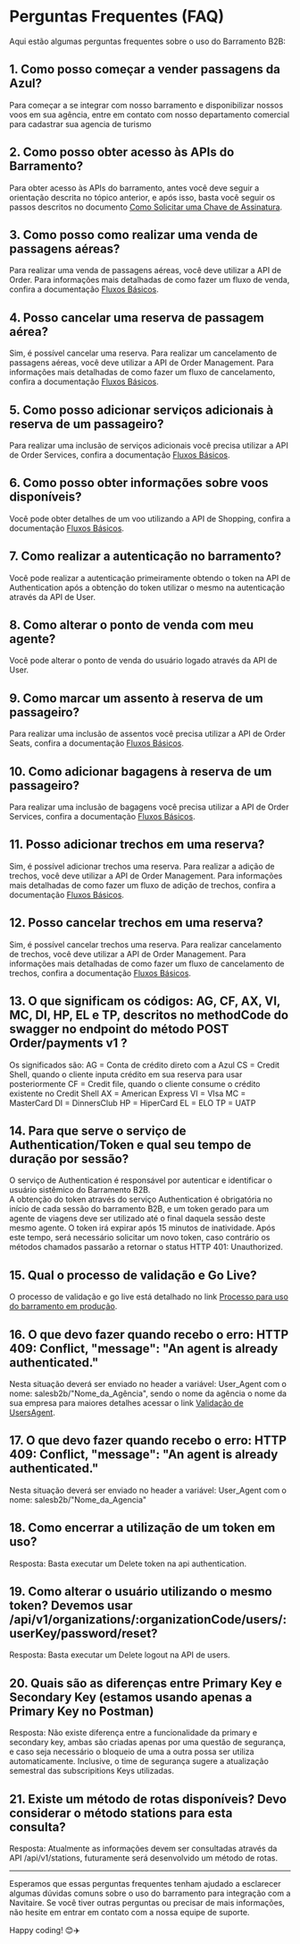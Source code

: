 # Perguntas Frequentes (FAQ)

Aqui estão algumas perguntas frequentes sobre o uso do Barramento B2B:

## 1. Como posso começar a vender passagens da Azul?

Para começar a se integrar com nosso barramento e disponibilizar nossos voos em sua agência, entre em contato com nosso departamento comercial para cadastrar sua agencia de turismo

## 2. Como posso obter acesso às APIs do Barramento?

Para obter acesso às APIs do barramento, antes você deve seguir a orientação descrita no tópico anterior, e após isso, basta você seguir os passos descritos no documento [Como Solicitar uma Chave de Assinatura](/docs/pt-br/subscription-key/readme.md).

## 3. Como posso como realizar uma venda de passagens aéreas?

Para realizar uma venda de passagens aéreas, você deve utilizar a API de Order. Para informações mais detalhadas de como fazer um fluxo de venda, confira a documentação [Fluxos Básicos](/docs/pt-br/postman/README.md).

## 4. Posso cancelar uma reserva de passagem aérea?

Sim, é possível cancelar uma reserva.
Para realizar um cancelamento de passagens aéreas, você deve utilizar a API de Order Management. Para informações mais detalhadas de como fazer um fluxo de cancelamento, confira a documentação [Fluxos Básicos](/docs/pt-br/postman/README.md).

## 5. Como posso adicionar serviços adicionais à reserva de um passageiro?

Para realizar uma inclusão de serviços adicionais você precisa utilizar a API de Order Services, confira a documentação [Fluxos Básicos](/docs/pt-br/postman/README.md).

## 6. Como posso obter informações sobre voos disponíveis?

Você pode obter detalhes de um voo utilizando a API de Shopping, confira a documentação [Fluxos Básicos](/docs/pt-br/postman/README.md).

## 7. Como realizar a autenticação no barramento?

Você pode realizar a autenticação primeiramente obtendo o token na API de Authentication após a obtenção do token utilizar o mesmo na autenticação através da API de User.

## 8. Como alterar o ponto de venda com meu agente?

Você pode alterar o ponto de venda do usuário logado através da API de User.

## 9. Como marcar um assento à reserva de um passageiro?

Para realizar uma inclusão de assentos você precisa utilizar a API de Order Seats, confira a documentação [Fluxos Básicos](/docs/pt-br/postman/README.md).

## 10. Como adicionar bagagens à reserva de um passageiro?

Para realizar uma inclusão de bagagens você precisa utilizar a API de Order Services, confira a documentação [Fluxos Básicos](/docs/pt-br/postman/README.md).

## 11. Posso adicionar trechos em uma reserva?

Sim, é possível adicionar trechos uma reserva.
Para realizar a adição de trechos, você deve utilizar a API de Order Management. Para informações mais detalhadas de como fazer um fluxo de adição de trechos, confira a documentação [Fluxos Básicos](/docs/pt-br/postman/README.md).

## 12. Posso cancelar trechos em uma reserva?

Sim, é possível cancelar trechos uma reserva.
Para realizar cancelamento de trechos, você deve utilizar a API de Order Management. Para informações mais detalhadas de como fazer um fluxo de cancelamento de trechos, confira a documentação [Fluxos Básicos](/docs/pt-br/postman/README.md).

## 13. O que significam os códigos: AG, CF, AX, VI, MC, DI, HP, EL e TP, descritos no methodCode do swagger no endpoint do método POST Order/payments v1 ?

Os significados são: 
AG = Conta de crédito direto com a Azul
CS = Credit Shell, quando o cliente inputa crédito em sua reserva para usar posteriormente
CF = Credit file, quando o cliente consume o  crédito existente no Credit Shell
AX = American Express
VI = VIsa
MC = MasterCard
DI = DinnersClub
HP = HiperCard
EL = ELO
TP = UATP

## 14. Para que serve o serviço de Authentication/Token e qual seu tempo de duração por sessão?

O serviço de Authentication é responsável por autenticar e identificar o usuário sistêmico do Barramento B2B.  
A obtenção do token através do serviço Authentication é obrigatória no início de cada sessão do barramento B2B, e um token gerado para um agente de viagens deve ser utilizado até o final daquela sessão deste mesmo agente. 
O token irá expirar após 15 minutos de inatividade. Após este tempo, será necessário solicitar um novo token, caso contrário os métodos chamados passarão a retornar o status HTTP 401: Unauthorized.

## 15. Qual o processo de validação e Go Live?
 
O processo de validação e go live está detalhado no link [Processo para uso do barramento em produção](/docs/pt-br/processo-inicio-producao/readme.md).

## 16. O que devo fazer quando recebo o erro: HTTP 409: Conflict, "message": "An agent is already authenticated."

Nesta situação deverá ser enviado no header a variável: User_Agent com o nome: salesb2b/"Nome_da_Agência", sendo o nome da agência o nome da sua empresa para maiores detalhes acessar o link [Validação de UsersAgent](/README.pt.md).


## 17. O que devo fazer quando recebo o erro: HTTP 409: Conflict, "message": "An agent is already authenticated."

Nesta situação deverá ser enviado no header a variável: User_Agent com o nome: salesb2b/"Nome_da_Agencia"

## 18. Como encerrar a utilização de um token em uso?
Resposta: Basta executar um Delete token na api authentication. 


## 19. Como alterar o usuário utilizando o mesmo token? Devemos usar /api/v1/organizations/:organizationCode/users/:userKey/password/reset? 
Resposta: Basta executar um Delete logout na API de users.


## 20. Quais são as diferenças entre Primary Key e Secondary Key (estamos usando apenas a Primary Key no Postman) 
Resposta: Não existe diferença entre a funcionalidade da primary e secondary key, ambas são criadas apenas por uma questão de segurança, e caso seja necessário o bloqueio de uma a outra possa ser utiliza automaticamente. Inclusive, o time de segurança sugere a atualização semestral das subscripitions Keys utilizadas.


## 21. Existe um método de rotas disponíveis? Devo considerar o método stations para esta consulta?
Resposta: Atualmente as informações devem ser consultadas através da API /api/v1/stations, futuramente será desenvolvido um método de rotas.


---

Esperamos que essas perguntas frequentes tenham ajudado a esclarecer algumas dúvidas comuns sobre o uso do barramento para integração com a Navitaire. Se você tiver outras perguntas ou precisar de mais informações, não hesite em entrar em contato com a nossa equipe de suporte.

Happy coding! 😊✈️